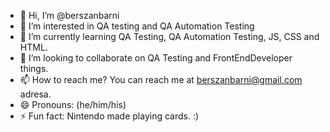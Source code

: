 - 👋 Hi, I’m @berszanbarni
- 👀 I’m interested in QA testing and QA Automation Testing
- 🌱 I’m currently learning QA Testing, QA Automation Testing, JS, CSS and HTML. 
- 💞️ I’m looking to collaborate on QA Testing and FrontEndDeveloper things.
- 📫 How to reach me? You can reach me at berszanbarni@gmail.com adresa.
- 😄 Pronouns: (he/him/his)
- ⚡ Fun fact: Nintendo made playing cards. :)

<!---
berszanbarni/berszanbarni is a ✨ special ✨ repository because its `README.md` (this file) appears on your GitHub profile.
You can click the Preview link to take a look at your changes.
--->
